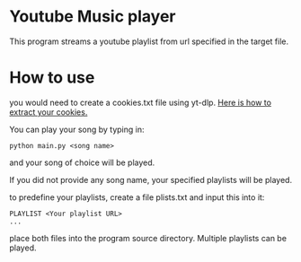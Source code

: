 # Youtube Music player
This program streams a youtube playlist from url specified in the target file.

# How to use
you would need to create a cookies.txt file using yt-dlp. [Here is how to extract your cookies.](https://github.com/yt-dlp/yt-dlp/wiki/FAQ#how-do-i-pass-cookies-to-yt-dlp)

You can play your song by typing in:
```
python main.py <song name>
```

and your song of choice will be played.

If you did not provide any song name, your specified playlists will be played.

to predefine your playlists, create a file plists.txt and input this into it:

```
PLAYLIST <Your playlist URL>
...
```

place both files into the program source directory. Multiple playlists can be played.